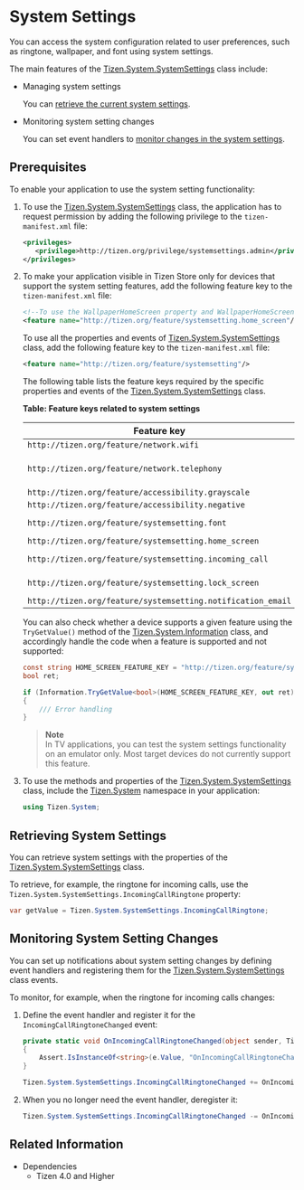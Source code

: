 # System Settings

You can access the system configuration related to user preferences, such as ringtone, wallpaper, and font using system settings.

The main features of the [Tizen.System.SystemSettings](/application/dotnet/api/TizenFX/latest/api/Tizen.System.SystemSettings.html) class include:

-   Managing system settings

    You can [retrieve the current system settings](#settings).

- Monitoring system setting changes

    You can set event handlers to [monitor changes in the system settings](#events).

## Prerequisites

To enable your application to use the system setting functionality:

1.  To use the [Tizen.System.SystemSettings](/application/dotnet/api/TizenFX/latest/api/Tizen.System.SystemSettings.html) class, the application has to request permission by adding the following privilege to the `tizen-manifest.xml` file:

    ```XML
    <privileges>
       <privilege>http://tizen.org/privilege/systemsettings.admin</privilege>
    </privileges>
    ```

2. To make your application visible in Tizen Store only for devices that support the system setting features, add the following feature key to the `tizen-manifest.xml` file:

    ```XML
    <!--To use the WallpaperHomeScreen property and WallpaperHomeScreenChanged event-->
    <feature name="http://tizen.org/feature/systemsetting.home_screen"/>
    ```

    To use all the properties and events of [Tizen.System.SystemSettings](/application/dotnet/api/TizenFX/latest/api/Tizen.System.SystemSettings.html) class, add the following feature key to the `tizen-manifest.xml` file:
    ```XML
    <feature name="http://tizen.org/feature/systemsetting"/>
    ```

    The following table lists the feature keys required by the specific properties and events of the [Tizen.System.SystemSettings](/application/dotnet/api/TizenFX/latest/api/Tizen.System.SystemSettings.html) class.

    **Table: Feature keys related to system settings**

    | Feature key                              | Property                                 | Event                                    |
    |----------------------------------------|----------------------------------------|----------------------------------------|
    | `http://tizen.org/feature/network.wifi`  | `NetworkWifiNotificationEnabled`         | `NetworkWifiNotificationSettingChanged`  |
    | `http://tizen.org/feature/network.telephony` | `UltraDataSave`, `AutomaticTimeUpdate`  | `UltraDataSaveChanged`, `UltraDataSavePackageListChanged`, `AutomaticTimeUpdateChangedEventArgs` |
    | `http://tizen.org/feature/accessibility.grayscale` | `AccessibilityGrayscale`                     | `AccessibilityGrayscaleChanged`              |
    | `http://tizen.org/feature/accessibility.negative` | `AccessibilityNegativeColor`                     | `AccessibilityNegativeColorChanged`              |
    | `http://tizen.org/feature/systemsetting.font` | `DefaultFontType`, `FontType`, `FontSize` | `FontSizeChanged`, `FontTypeChanged`     |
    | `http://tizen.org/feature/systemsetting.home_screen` | `WallpaperHomeScreen`                    | `WallpaperHomeScreenChanged`             |
    | `http://tizen.org/feature/systemsetting.incoming_call` | `IncomingCallRingtone`, `SoundNotification` | `IncomingCallRingtoneChanged`, `SoundNotificationChanged` |
    | `http://tizen.org/feature/systemsetting.lock_screen` | `LockscreenApp`, `WallpaperLockScreen`   | `LockScreenAppChanged`, `WallpaperLockScreenChanged` |
    | `http://tizen.org/feature/systemsetting.notification_email` | `EmailAlertRingtone`                     | `EmailAlertRingtoneChanged`              |

    You can also check whether a device supports a given feature using the `TryGetValue()` method of the [Tizen.System.Information](/application/dotnet/api/TizenFX/latest/api/Tizen.System.Information.html) class, and accordingly handle the code when a feature is supported and not supported:

    ```csharp
    const string HOME_SCREEN_FEATURE_KEY = "http://tizen.org/feature/systemsetting.home_screen";
    bool ret;

    if (Information.TryGetValue<bool>(HOME_SCREEN_FEATURE_KEY, out ret) == false)
    {
        /// Error handling
    }
    ```


    > **Note**   
	> In TV applications, you can test the system settings functionality on an emulator only. Most target devices do not currently support this feature.


3.  To use the methods and properties of the [Tizen.System.SystemSettings](/application/dotnet/api/TizenFX/latest/api/Tizen.System.SystemSettings.html) class, include the [Tizen.System](/application/dotnet/api/TizenFX/latest/api/Tizen.System.html) namespace in your application:

    ```csharp
    using Tizen.System;
    ```

<a name="settings"></a>
## Retrieving System Settings

You can retrieve system settings with the properties of the [Tizen.System.SystemSettings](/application/dotnet/api/TizenFX/latest/api/Tizen.System.SystemSettings.html) class.

To retrieve, for example, the ringtone for incoming calls, use the `Tizen.System.SystemSettings.IncomingCallRingtone` property:

```csharp
var getValue = Tizen.System.SystemSettings.IncomingCallRingtone;
```

<a name="events"></a>
## Monitoring System Setting Changes

You can set up notifications about system setting changes by defining event handlers and registering them for the [Tizen.System.SystemSettings](/application/dotnet/api/TizenFX/latest/api/Tizen.System.SystemSettings.html) class events.

To monitor, for example, when the ringtone for incoming calls changes:

1.  Define the event handler and register it for the `IncomingCallRingtoneChanged` event:

    ```csharp
    private static void OnIncomingCallRingtoneChanged(object sender, Tizen.System.IncomingCallRingtoneChangedEventArgs e)
    {
        Assert.IsInstanceOf<string>(e.Value, "OnIncomingCallRingtoneChanged: IncomingCallRingtone not an instance of string");
    }

    Tizen.System.SystemSettings.IncomingCallRingtoneChanged += OnIncomingCallRingtoneChanged;
    ```

2. When you no longer need the event handler, deregister it:

    ```csharp
    Tizen.System.SystemSettings.IncomingCallRingtoneChanged -= OnIncomingCallRingtoneChanged;
    ```


## Related Information
* Dependencies
  -   Tizen 4.0 and Higher
